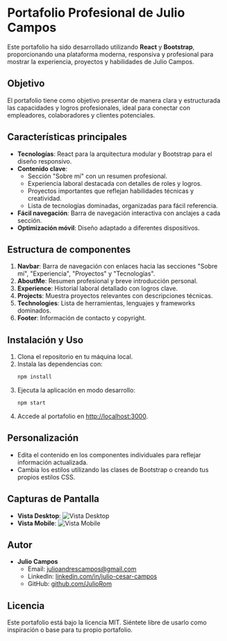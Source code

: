 # Portafolio Profesional de Julio Campos

Este portafolio ha sido desarrollado utilizando **React** y **Bootstrap**, proporcionando una plataforma moderna, responsiva y profesional para mostrar la experiencia, proyectos y habilidades de Julio Campos.

## Objetivo
El portafolio tiene como objetivo presentar de manera clara y estructurada las capacidades y logros profesionales, ideal para conectar con empleadores, colaboradores y clientes potenciales.

## Características principales
- **Tecnologías**: React para la arquitectura modular y Bootstrap para el diseño responsivo.
- **Contenido clave**:
  - Sección "Sobre mí" con un resumen profesional.
  - Experiencia laboral destacada con detalles de roles y logros.
  - Proyectos importantes que reflejan habilidades técnicas y creatividad.
  - Lista de tecnologías dominadas, organizadas para fácil referencia.
- **Fácil navegación**: Barra de navegación interactiva con anclajes a cada sección.
- **Optimización móvil**: Diseño adaptado a diferentes dispositivos.

## Estructura de componentes
1. **Navbar**: Barra de navegación con enlaces hacia las secciones "Sobre mí", "Experiencia", "Proyectos" y "Tecnologías".
2. **AboutMe**: Resumen profesional y breve introducción personal.
3. **Experience**: Historial laboral detallado con logros clave.
4. **Projects**: Muestra proyectos relevantes con descripciones técnicas.
5. **Technologies**: Lista de herramientas, lenguajes y frameworks dominados.
6. **Footer**: Información de contacto y copyright.

## Instalación y Uso
1. Clona el repositorio en tu máquina local.
2. Instala las dependencias con:
   ```bash
   npm install
   ```
3. Ejecuta la aplicación en modo desarrollo:
   ```bash
   npm start
   ```
4. Accede al portafolio en [http://localhost:3000](http://localhost:3000).

## Personalización
- Edita el contenido en los componentes individuales para reflejar información actualizada.
- Cambia los estilos utilizando las clases de Bootstrap o creando tus propios estilos CSS.

## Capturas de Pantalla
- **Vista Desktop**:
  ![Vista Desktop](ruta-a-tu-captura-desktop.png)
- **Vista Mobile**:
  ![Vista Mobile](ruta-a-tu-captura-mobile.png)

## Autor
- **Julio Campos**
  - Email: julioandrescampos@gmail.com
  - LinkedIn: [linkedin.com/in/julio-cesar-campos](https://linkedin.com/in/julio-cesar-campos)
  - GitHub: [github.com/JulioRom](https://github.com/JulioRom)

## Licencia
Este portafolio está bajo la licencia MIT. Siéntete libre de usarlo como inspiración o base para tu propio portafolio.

